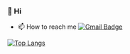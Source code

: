 ### :wave: Hi 

- 📫 How to reach me [![Gmail Badge](https://img.shields.io/badge/Gmail-d14836?style=flat-square&logo=Gmail&logoColor=white&link=mailto:rayun.rb.choi@gmail.com)](mailto:rayun.rb.choi@gmail.com)
	

[![Top Langs](https://github-readme-stats.vercel.app/api/top-langs/?username=rbchoi&layout=compact&langs_count=10&theme=dark)](https://github.com/rbchoi/github-readme-stats)
